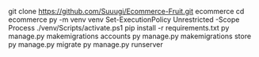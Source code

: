 git clone https://github.com/Suuugi/Ecommerce-Fruit.git ecommerce
cd ecommerce
py -m venv venv
Set-ExecutionPolicy Unrestricted -Scope Process
./venv/Scripts/activate.ps1
pip install -r requirements.txt
py manage.py makemigrations accounts
py manage.py makemigrations store
py manage.py migrate
py manage.py runserver